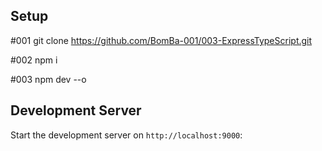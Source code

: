 ## Setup
#001
git clone https://github.com/BomBa-001/003-ExpressTypeScript.git

#002
npm i

#003
npm dev --o
## Development Server

Start the development server on `http://localhost:9000`:
